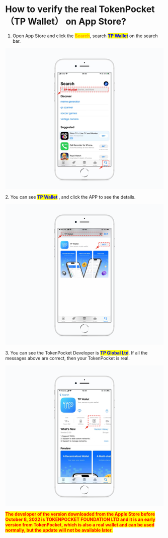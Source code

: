 # How to verify the real TokenPocket（TP Wallet） on App Store?

1. Open App Store and click the <mark style="color:orange;">**Search**</mark>, search <mark style="color:blue;">**TP Wallet**</mark> on the search bar.

![](../../.gitbook/assets/5ea730c764920836c223517cefa15a4.png)



2\. You can see <mark style="color:blue;">**TP Wallet**</mark> , and click the APP to see the details.

![](../../.gitbook/assets/b55f8fe2e1c0741f0175aa196930c.png)

3\. You can see the TokenPocket Developer is <mark style="color:blue;">**TP Global Ltd**</mark>. If all the messages above are correct, then your TokenPocket is real.

![](../../.gitbook/assets/0672c30dc590b2829ef8f6cf1b9df33.png)

<mark style="color:red;">**The developer of the version downloaded from the Apple Store before October 8, 2022 is TOKENPOCKET FOUNDATION LTD and it is an early version from TokenPocket, which is also a real wallet and can be used normally, but the update will not be available later.**</mark>
